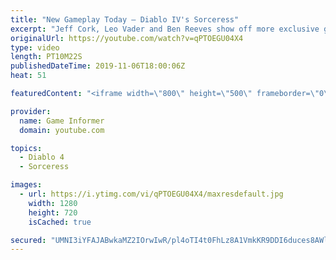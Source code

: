 ```yaml
---
title: "New Gameplay Today – Diablo IV's Sorceress"
excerpt: "Jeff Cork, Leo Vader and Ben Reeves show off more exclusive gameplay of Diablo IV, which can be viewed without commentary at ..."
originalUrl: https://youtube.com/watch?v=qPTOEGU04X4
type: video
length: PT10M22S
publishedDateTime: 2019-11-06T18:00:06Z
heat: 51

featuredContent: "<iframe width=\"800\" height=\"500\" frameborder=\"0\" src=\"https://www.youtube.com/embed/qPTOEGU04X4\" allow=\"accelerometer; autoplay; encrypted-media; gyroscope; picture-in-picture\" allowfullscreen></iframe>"

provider:
  name: Game Informer
  domain: youtube.com

topics:
  - Diablo 4
  - Sorceress

images:
  - url: https://i.ytimg.com/vi/qPTOEGU04X4/maxresdefault.jpg
    width: 1280
    height: 720
    isCached: true

secured: "UMNI3iYFAJABwkaMZ2IOrwIwR/pl4oTI4t0FhLz8A1VmkKR9DDI6duces8AWlrcRSxLxFiifPHiuCCR04ExmVIr6JMSj6pheWr91xoWufLrWl8QOkdZ1bqR3xuE5U64FjRCu8WrdQmmAia3Vecb+eDrk9sYI5uy4RAJ7bLjGQ7svCG+GJBCqe2JA2VMIA7d0IyzEEzOXU12OHghvGzz3FlRKtPJB9Ygb3nNt3W5/BkGrmOo6Ab7oIwdnDPFRql2fAx/YzgwmMikJ+aC5mNVjyjro34fi9NL2C4EgiYd1XJNInCqQYDtzAI/VcK4j/udV0/Q9DoeFXdnhTd+MSRjVS7QKATYECflFzZlY7DbJAHzVl9NRE2Ey9bN5WJKNVFIc/mDtRHQuM0q0zaIBI1Qg7877EZKqJ/+Wg35dXSg9Usqd1fau/DizmwQjCi2eW6Gw;NG+GXH2cLDFILqEsh98GQA=="
---
```


